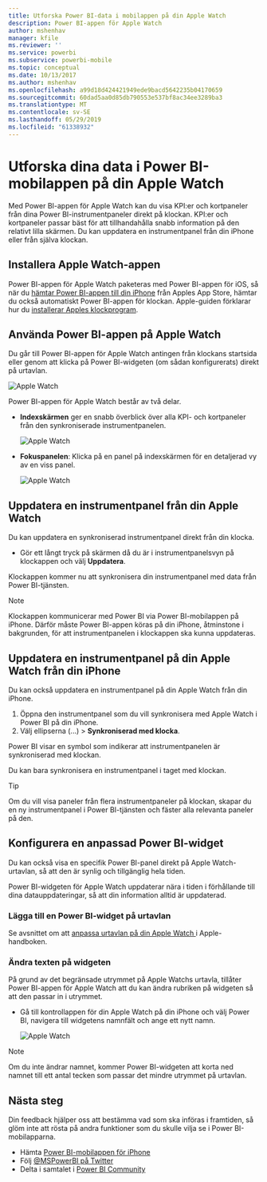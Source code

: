```yaml
---
title: Utforska Power BI-data i mobilappen på din Apple Watch
description: Power BI-appen för Apple Watch
author: mshenhav
manager: kfile
ms.reviewer: ''
ms.service: powerbi
ms.subservice: powerbi-mobile
ms.topic: conceptual
ms.date: 10/13/2017
ms.author: mshenhav
ms.openlocfilehash: a99d18d424421949ede9bacd5642235b04170659
ms.sourcegitcommit: 60dad5aa0d85db790553e537bf8ac34ee3289ba3
ms.translationtype: MT
ms.contentlocale: sv-SE
ms.lasthandoff: 05/29/2019
ms.locfileid: "61338932"
---
```

# <a name="explore-your-data-in-the-power-bi-mobile-app-on-your-apple-watch"></a>Utforska dina data i Power BI-mobilappen på din Apple Watch
Med Power BI-appen för Apple Watch kan du visa KPI:er och kortpaneler från dina Power BI-instrumentpaneler direkt på klockan. KPI:er och kortpaneler passar bäst för att tillhandahålla snabb information på den relativt lilla skärmen. Du kan uppdatera en instrumentpanel från din iPhone eller från själva klockan.

## <a name="install-the-apple-watch-app"></a>Installera Apple Watch-appen
Power BI-appen för Apple Watch paketeras med Power BI-appen för iOS, så när du [hämtar Power BI-appen till din iPhone](http://go.microsoft.com/fwlink/?LinkId=522062 "Hämta iPhone-appen") från Apples App Store, hämtar du också automatiskt Power BI-appen för klockan. Apple-guiden förklarar hur du [installerar Apples klockprogram](https://support.apple.com/HT204784).

## <a name="use-the-power-bi-app-on-the-apple-watch"></a>Använda Power BI-appen på Apple Watch
Du går till Power BI-appen för Apple Watch antingen från klockans startsida eller genom att klicka på Power BI-widgeten (om sådan konfigurerats) direkt på urtavlan.

![Apple Watch](./media/mobile-apple-watch/pbi_aplwatch_complicatn240arrow.png)

Power BI-appen för Apple Watch består av två delar.

* **Indexskärmen** ger en snabb överblick över alla KPI- och kortpaneler från den synkroniserade instrumentpanelen.
  
  ![Apple Watch](./media/mobile-apple-watch/pbi_aplwatch_indexscreen240.png)
* **Fokuspanelen**: Klicka på en panel på indexskärmen för en detaljerad vy av en viss panel.
  
  ![Apple Watch](./media/mobile-apple-watch/pbi_aplwatch_kpi.png)

## <a name="refresh-a-dashboard-from-your-apple-watch"></a>Uppdatera en instrumentpanel från din Apple Watch
Du kan uppdatera en synkroniserad instrumentpanel direkt från din klocka.

* Gör ett långt tryck på skärmen då du är i instrumentpanelsvyn på klockappen och välj **Uppdatera**.

Klockappen kommer nu att synkronisera din instrumentpanel med data från Power BI-tjänsten.

> [!NOTE]
> Klockappen kommunicerar med Power BI via Power BI-mobilappen på iPhone. Därför måste Power BI-appen köras på din iPhone, åtminstone i bakgrunden, för att instrumentpanelen i klockappen ska kunna uppdateras.
> 
> 

## <a name="refresh-a-dashboard-on-your-apple-watch-from-your-iphone"></a>Uppdatera en instrumentpanel på din Apple Watch från din iPhone
Du kan också uppdatera en instrumentpanel på din Apple Watch från din iPhone.

1. Öppna den instrumentpanel som du vill synkronisera med Apple Watch i Power BI på din iPhone. 
2. Välj ellipserna (...) > **Synkroniserad med klocka**.

Power BI visar en symbol som indikerar att instrumentpanelen är synkroniserad med klockan.

Du kan bara synkronisera en instrumentpanel i taget med klockan.

> [!TIP]
> Om du vill visa paneler från flera instrumentpaneler på klockan, skapar du en ny instrumentpanel i Power BI-tjänsten och fäster alla relevanta paneler på den.
> 
> 

## <a name="set-a-custom-power-bi-widget"></a>Konfigurera en anpassad Power BI-widget
Du kan också visa en specifik Power BI-panel direkt på Apple Watch-urtavlan, så att den är synlig och tillgänglig hela tiden.

Power BI-widgeten för Apple Watch uppdaterar nära i tiden i förhållande till dina datauppdateringar, så att din information alltid är uppdaterad.

### <a name="add-a-power-bi-widget-to-your-watch-face"></a>Lägga till en Power BI-widget på urtavlan
Se avsnittet om att [anpassa urtavlan på din Apple Watch ](https://support.apple.com/HT205536) i Apple-handboken.

### <a name="change-the-text-on-the-widget"></a>Ändra texten på widgeten
På grund av det begränsade utrymmet på Apple Watchs urtavla, tillåter Power BI-appen för Apple Watch att du kan ändra rubriken på widgeten så att den passar in i utrymmet.

* Gå till kontrollappen för din Apple Watch på din iPhone och välj Power BI, navigera till widgetens namnfält och ange ett nytt namn.
  
  ![Apple Watch](./media/mobile-apple-watch/pbi_aplwatch_oniphone.png)

> [!NOTE]
> Om du inte ändrar namnet, kommer Power BI-widgeten att korta ned namnet till ett antal tecken som passar det mindre utrymmet på urtavlan. 
> 
> 

## <a name="next-steps"></a>Nästa steg
Din feedback hjälper oss att bestämma vad som ska införas i framtiden, så glöm inte att rösta på andra funktioner som du skulle vilja se i Power BI-mobilapparna. 

* Hämta [Power BI-mobilappen för iPhone](http://go.microsoft.com/fwlink/?LinkId=522062)
* Följ [@MSPowerBI på Twitter](https://twitter.com/MSPowerBI)
* Delta i samtalet i [Power BI Community](http://community.powerbi.com/)

